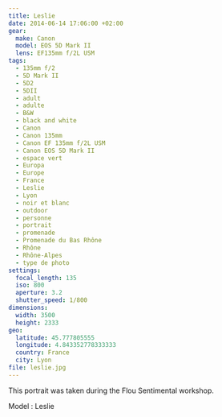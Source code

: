 ```yaml
---
title: Leslie
date: 2014-06-14 17:06:00 +02:00
gear:
  make: Canon
  model: EOS 5D Mark II
  lens: EF135mm f/2L USM
tags:
  - 135mm f/2
  - 5D Mark II
  - 5D2
  - 5DII
  - adult
  - adulte
  - B&W
  - black and white
  - Canon
  - Canon 135mm
  - Canon EF 135mm f/2L USM
  - Canon EOS 5D Mark II
  - espace vert
  - Europa
  - Europe
  - France
  - Leslie
  - Lyon
  - noir et blanc
  - outdoor
  - personne
  - portrait
  - promenade
  - Promenade du Bas Rhône
  - Rhône
  - Rhône-Alpes
  - type de photo
settings:
  focal_length: 135
  iso: 800
  aperture: 3.2
  shutter_speed: 1/800
dimensions:
  width: 3500
  height: 2333
geo:
  latitude: 45.777805555
  longitude: 4.843352778333333
  country: France
  city: Lyon
file: leslie.jpg
---
```


This portrait was taken during the Flou Sentimental workshop.

Model : Leslie
